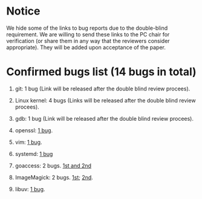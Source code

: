 # Notice
We hide some of the links to bug reports due to the double-blind requirement. We are willing to send these links to the PC chair for verification (or share them in any way that the reviewers consider appropriate). They will be added upon acceptance of the paper.

# Confirmed bugs list (14 bugs in total)
1. git: 1 bug (Link will be released after the double blind review procees).

2. Linux kernel: 4 bugs (Links will be released after the double blind review procees).

3. gdb: 1 bug (Link will be released after the double blind review procees).

4. openssl: [1 bug](https://github.com/openssl/openssl/issues/16331).

5. vim: [1 bug](https://github.com/vim/vim/issues/8767).

6. systemd: [1 bug](https://github.com/systemd/systemd/issues/20469)

4. goaccess: 2 bugs. [1st and 2nd](https://github.com/allinurl/goaccess/issues/2106) 

5. ImageMagick: 2 bugs. [1st](https://github.com/ImageMagick/ImageMagick/issues/3642); [2nd](https://github.com/ImageMagick/ImageMagick/issues/3653).

6. libuv: [1 bug](https://github.com/libuv/libuv/pull/3166/commits/09fa971023e4139a9f4e6c3356959de01476a605).






